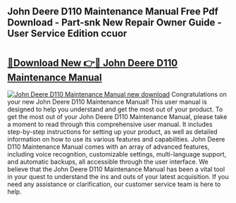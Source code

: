 ## John Deere D110 Maintenance Manual Free Pdf Download - Part-snk New Repair Owner Guide - User Service Edition ccuor

# <h2><a href="http://bc96205.oget.top/?id=John+Deere+D110+Maintenance+Manual">🔗Download New 👉🔴 John Deere D110 Maintenance Manual</a></h2>

[![John Deere D110 Maintenance Manual new download](https://i.imgur.com/5g1atiW.png)](http://bc96205.oget.top/?id=John+Deere+D110+Maintenance+Manual)
Congratulations on your new John Deere D110 Maintenance Manual! This user manual is designed to help you understand and get the most out of your product. To get the most out of your John Deere D110 Maintenance Manual, please take a moment to read through this comprehensive user manual. It includes step-by-step instructions for setting up your product, as well as detailed information on how to use its various features and capabilities. John Deere D110 Maintenance Manual comes with an array of advanced features, including voice recognition, customizable settings, multi-language support, and automatic backups, all accessible through the user interface. We believe that the John Deere D110 Maintenance Manual has been a vital tool in your quest to understand the ins and outs of your latest acquisition. If you need any assistance or clarification, our customer service team is here to help.
